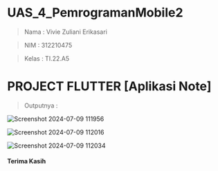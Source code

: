 # UAS_4_PemrogramanMobile2

> Nama : Vivie Zuliani Erikasari

> NIM : 312210475

> Kelas : TI.22.A5

# PROJECT FLUTTER [Aplikasi Note]
> Outputnya :

![Screenshot 2024-07-09 111956](https://github.com/VivieZuliani/UAS_4_PemrogramanMobile2/assets/130271255/b266a692-b469-437e-9f90-35ad9a161267)

![Screenshot 2024-07-09 112016](https://github.com/VivieZuliani/UAS_4_PemrogramanMobile2/assets/130271255/97de8be2-cecb-4fb5-888c-0a8124f1210b)

![Screenshot 2024-07-09 112034](https://github.com/VivieZuliani/UAS_4_PemrogramanMobile2/assets/130271255/543f7518-55f0-4062-9757-56f2be8b7cda)



#### Terima Kasih









